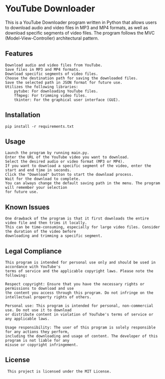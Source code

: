# YouTube Downloader

This is a YouTube Downloader program written in Python that allows users to download audio and video files in MP3 and MP4 formats, as well as download specific segments of video files. The program follows the MVC (Model-View-Controller) architectural pattern.

## Features

    Download audio and video files from YouTube.
    Save files in MP3 and MP4 formats.
    Download specific segments of video files.
    Choose the destination path for saving the downloaded files.
    Save the selected path in JSON format for future use.
    Utilizes the following libraries:
        pytube: For downloading YouTube files.
        ffmpeg: For trimming video files.
        tkinter: For the graphical user interface (GUI).
        
 ## Installation 
    pip install -r requirements.txt

## Usage

    Launch the program by running main.py.
    Enter the URL of the YouTube video you want to download.
    Select the desired audio or video format (MP3 or MP4).
    If you want to download a specific segment of the video, enter the start and end time in seconds.    
    Click the "Download" button to start the download process.
    Wait for the download to complete.
    You can always change the default saving path in the menu. The program will remember your selection 
    for future use.
    
    
  ## Known Issues

    One drawback of the program is that it first downloads the entire video file and then trims it locally. 
    This can be time-consuming, especially for large video files. Consider the duration of the video before 
    downloading and trimming a specific segment.
    
    
## Legal Compliance

    This program is intended for personal use only and should be used in accordance with YouTube's 
    terms of service and the applicable copyright laws. Please note the following:

    Respect copyright: Ensure that you have the necessary rights or permissions to download and use 
    the content you access through this program. Do not infringe on the intellectual property rights of others.

    Personal use: This program is intended for personal, non-commercial use. Do not use it to download 
    or distribute content in violation of YouTube's terms of service or any applicable laws.

    Usage responsibility: The user of this program is solely responsible for any actions they perform, 
    including the downloading and usage of content. The developer of this program is not liable for any 
    misuse or copyright infringement.
   
    
## License

     This project is licensed under the MIT License.     
